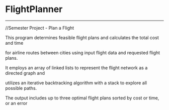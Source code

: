 # FlightPlanner

--------------------
 
//Semester Project - Plan a Flight
 
This program determines feasible flight plans and calculates the total cost and time
 
for airline routes between cities using input flight data and requested flight plans.
 
It employs an array of linked lists to represent the flight network as a directed graph and
 
utilizes an iterative backtracking algorithm with a stack to explore all possible paths.
 
The output includes up to three optimal flight plans sorted by cost or time, or an error
 
